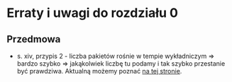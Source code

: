 # Erraty i uwagi do rozdziału 0 #
## Przedmowa                   ##


* s. xiv, przypis 2 -
  liczba pakietów rośnie w tempie wykładniczym
  => bardzo szybko => jakąkolwiek liczbę tu podamy i tak szybko przestanie
  być prawdziwa. Aktualną możemy poznać
  [na tej stronie](http://cran.rstudio.com/web/packages/index.html).
